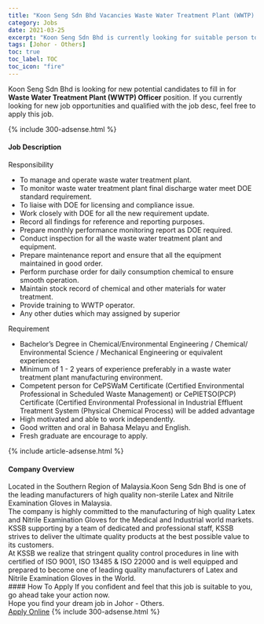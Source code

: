 ```yaml
---
title: "Koon Seng Sdn Bhd Vacancies Waste Water Treatment Plant (WWTP) Officer" 
category: Jobs 
date: 2021-03-25 
excerpt: "Koon Seng Sdn Bhd is currently looking for suitable person to fill in the Waste Water Treatment Plant (WWTP) Officer which based in Johor - Others" 
tags: [Johor - Others] 
toc: true 
toc_label: TOC 
toc_icon: "fire" 
--- 
```


<p>Koon Seng Sdn Bhd is looking for new potential candidates to fill in for <b>Waste Water Treatment Plant (WWTP) Officer</b> position. If you currently looking for new job opportunities and qualified with the job desc, feel free to apply this job.
</p>{% include 300-adsense.html %} 
<div><div><h4>Job Description</h4></div><div><div><span><div><p>Responsibility</p><ul><li>To manage and operate waste water treatment plant.</li><li>To monitor waste water treatment plant final discharge water meet DOE standard requirement.</li><li>To liaise with DOE for licensing and compliance issue.</li><li>Work closely with DOE for all the new requirement update.</li><li>Record all findings for reference and reporting purposes.</li><li>Prepare monthly performance monitoring report as DOE required.</li><li>Conduct inspection for all the waste water treatment plant and equipment.</li><li>Prepare maintenance report and ensure that all the equipment maintained in good order.</li><li>Perform purchase order for daily consumption chemical to ensure smooth operation.</li><li>Maintain stock record of chemical and other materials for water treatment.</li><li>Provide training to WWTP operator.</li><li>Any other duties which may assigned by superior</li></ul><p>Requirement</p><ul><li>Bachelor&#8217;s Degree in Chemical/Environmental Engineering / Chemical/ Environmental Science / Mechanical Engineering or equivalent experiences</li><li>Minimum of 1 - 2 years of experience preferably in a waste water treatment plant manufacturing environment.</li><li>Competent person for CePSWaM Certificate (Certified Environmental Professional in Scheduled Waste Management) or CePIETSO(PCP) Certificate (Certified Environmental Professional in Industrial Effluent Treatment System (Physical Chemical Process) will be added advantage</li><li>High motivated and able to work independently.</li><li>Good written and oral in Bahasa Melayu and English.</li><li>Fresh graduate are encourage to apply.</li></ul></div></span></div></div></div> 
{% include article-adsense.html %} 
<div><div><h4>Company Overview</h4></div><div><div><span><div><div>Located in the Southern Region of Malaysia.Koon Seng Sdn Bhd is one of the leading manufacturers of high quality non-sterile Latex and Nitrile Examination Gloves in Malaysia.</div>
<div>The company is highly committed to the manufacturing of high quality Latex and Nitrile Examination Gloves for the Medical and Industrial world markets. KSSB supporting by a team of dedicated and professional staff, KSSB strives to deliver the ultimate quality products at the best possible value to its customers.</div>
<div>At KSSB we realize that stringent quality control procedures in line with certified of ISO 9001, ISO 13485 &amp; ISO 22000 and is well equipped and prepared to become one of leading quality manufacturers of Latex and Nitrile Examination Gloves in the World.</div></div></span></div></div></div> 
#### How To Apply 
If you confident and feel that this job is suitable to you, go ahead take your action now. <br/> 
Hope you find your dream job in Johor - Others. <br/> 
<a href="https://www.jobstreet.com.my/en/job/waste-water-treatment-plant-wwtp-officer-4517014?jobId=jobstreet-my-job-4517014&" class="btn btn--info" target="_blank" rel="nofollow noopenner">Apply Online</a> 
{% include 300-adsense.html %} 